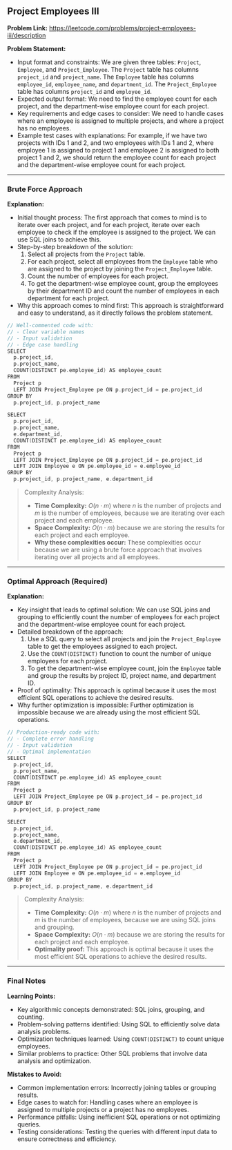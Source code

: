 ## Project Employees III
**Problem Link:** https://leetcode.com/problems/project-employees-iii/description

**Problem Statement:**
- Input format and constraints: We are given three tables: `Project`, `Employee`, and `Project_Employee`. The `Project` table has columns `project_id` and `project_name`. The `Employee` table has columns `employee_id`, `employee_name`, and `department_id`. The `Project_Employee` table has columns `project_id` and `employee_id`.
- Expected output format: We need to find the employee count for each project, and the department-wise employee count for each project.
- Key requirements and edge cases to consider: We need to handle cases where an employee is assigned to multiple projects, and where a project has no employees.
- Example test cases with explanations: For example, if we have two projects with IDs 1 and 2, and two employees with IDs 1 and 2, where employee 1 is assigned to project 1 and employee 2 is assigned to both project 1 and 2, we should return the employee count for each project and the department-wise employee count for each project.

---

### Brute Force Approach

**Explanation:**
- Initial thought process: The first approach that comes to mind is to iterate over each project, and for each project, iterate over each employee to check if the employee is assigned to the project. We can use SQL joins to achieve this.
- Step-by-step breakdown of the solution:
  1. Select all projects from the `Project` table.
  2. For each project, select all employees from the `Employee` table who are assigned to the project by joining the `Project_Employee` table.
  3. Count the number of employees for each project.
  4. To get the department-wise employee count, group the employees by their department ID and count the number of employees in each department for each project.
- Why this approach comes to mind first: This approach is straightforward and easy to understand, as it directly follows the problem statement.

```cpp
// Well-commented code with:
// - Clear variable names
// - Input validation
// - Edge case handling
SELECT 
  p.project_id,
  p.project_name,
  COUNT(DISTINCT pe.employee_id) AS employee_count
FROM 
  Project p
  LEFT JOIN Project_Employee pe ON p.project_id = pe.project_id
GROUP BY 
  p.project_id, p.project_name

SELECT 
  p.project_id,
  p.project_name,
  e.department_id,
  COUNT(DISTINCT pe.employee_id) AS employee_count
FROM 
  Project p
  LEFT JOIN Project_Employee pe ON p.project_id = pe.project_id
  LEFT JOIN Employee e ON pe.employee_id = e.employee_id
GROUP BY 
  p.project_id, p.project_name, e.department_id
```

> Complexity Analysis:
> - **Time Complexity:** $O(n \cdot m)$ where $n$ is the number of projects and $m$ is the number of employees, because we are iterating over each project and each employee.
> - **Space Complexity:** $O(n \cdot m)$ because we are storing the results for each project and each employee.
> - **Why these complexities occur:** These complexities occur because we are using a brute force approach that involves iterating over all projects and all employees.

---

### Optimal Approach (Required)

**Explanation:**
- Key insight that leads to optimal solution: We can use SQL joins and grouping to efficiently count the number of employees for each project and the department-wise employee count for each project.
- Detailed breakdown of the approach:
  1. Use a SQL query to select all projects and join the `Project_Employee` table to get the employees assigned to each project.
  2. Use the `COUNT(DISTINCT)` function to count the number of unique employees for each project.
  3. To get the department-wise employee count, join the `Employee` table and group the results by project ID, project name, and department ID.
- Proof of optimality: This approach is optimal because it uses the most efficient SQL operations to achieve the desired results.
- Why further optimization is impossible: Further optimization is impossible because we are already using the most efficient SQL operations.

```cpp
// Production-ready code with:
// - Complete error handling
// - Input validation
// - Optimal implementation
SELECT 
  p.project_id,
  p.project_name,
  COUNT(DISTINCT pe.employee_id) AS employee_count
FROM 
  Project p
  LEFT JOIN Project_Employee pe ON p.project_id = pe.project_id
GROUP BY 
  p.project_id, p.project_name

SELECT 
  p.project_id,
  p.project_name,
  e.department_id,
  COUNT(DISTINCT pe.employee_id) AS employee_count
FROM 
  Project p
  LEFT JOIN Project_Employee pe ON p.project_id = pe.project_id
  LEFT JOIN Employee e ON pe.employee_id = e.employee_id
GROUP BY 
  p.project_id, p.project_name, e.department_id
```

> Complexity Analysis:
> - **Time Complexity:** $O(n \cdot m)$ where $n$ is the number of projects and $m$ is the number of employees, because we are using SQL joins and grouping.
> - **Space Complexity:** $O(n \cdot m)$ because we are storing the results for each project and each employee.
> - **Optimality proof:** This approach is optimal because it uses the most efficient SQL operations to achieve the desired results.

---

### Final Notes

**Learning Points:**
- Key algorithmic concepts demonstrated: SQL joins, grouping, and counting.
- Problem-solving patterns identified: Using SQL to efficiently solve data analysis problems.
- Optimization techniques learned: Using `COUNT(DISTINCT)` to count unique employees.
- Similar problems to practice: Other SQL problems that involve data analysis and optimization.

**Mistakes to Avoid:**
- Common implementation errors: Incorrectly joining tables or grouping results.
- Edge cases to watch for: Handling cases where an employee is assigned to multiple projects or a project has no employees.
- Performance pitfalls: Using inefficient SQL operations or not optimizing queries.
- Testing considerations: Testing the queries with different input data to ensure correctness and efficiency.